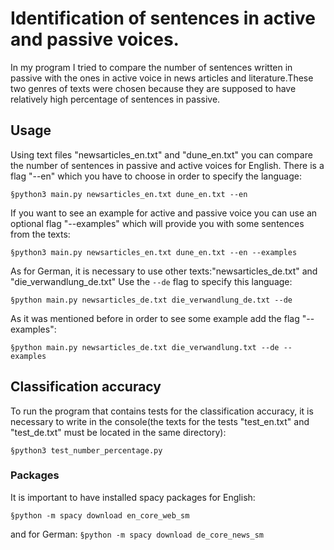 # Identification of sentences in active and passive voices.

In my program I tried to compare the number of sentences written in passive with the ones in active voice in news articles and literature.These two genres of texts  were chosen because they are supposed to have relatively high percentage of sentences in passive. 

## Usage

Using text files "newsarticles_en.txt" and  "dune_en.txt" you can compare the number of sentences in passive and active voices for English. There is a flag "--en" which you have to choose in order to specify the language:

	§python3 main.py newsarticles_en.txt dune_en.txt --en

If you want to see an example for active and passive voice you can use an optional flag  "--examples" which will provide you with some sentences from the texts:

 	§python3 main.py newsarticles_en.txt dune_en.txt --en --examples

As for German, it is necessary to use other texts:"newsarticles_de.txt" and "die_verwandlung_de.txt"
Use the `--de` flag to specify this language:

    §python main.py newsarticles_de.txt die_verwandlung_de.txt --de

As it was mentioned before in order to see some example add the flag "--examples":

    §python main.py newsarticles_de.txt die_verwandlung.txt --de --examples


## Classification accuracy
To run the program that contains tests for the classification accuracy, it is necessary to write in the console(the texts for the tests "test_en.txt" and "test_de.txt" must be located in the same directory):

	§python3 test_number_percentage.py
  
### Packages
It is important to have installed spacy packages for English: 

`§python -m spacy download en_core_web_sm`

and for German:
`§python -m spacy download de_core_news_sm`






